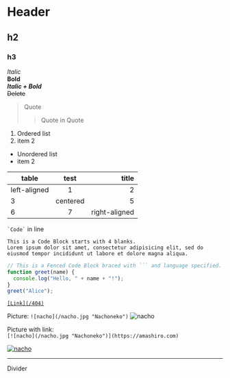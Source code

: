 # Header
## h2
### h3

*Italic*  
**Bold**  
***Italic + Bold***  
~~Delete~~  
> Quote  
>> Quote in Quote  

1. Ordered list
2. item 2

- Unordered list
- item 2

| table        | test     | title         |
| ------------ | :------: | ------------: |
| left-aligned | 1        | 2             |
| 3            | centered | 5             |
| 6            | 7        | right-aligned |

`` `Code` `` in line

    This is a Code Block starts with 4 blanks.
    Lorem ipsum dolor sit amet, consectetur adipisicing elit, sed do eiusmod tempor incididunt ut labore et dolore magna aliqua.

```js
// This is a Fenced Code Block braced with ``` and language specified.
function greet(name) {
  console.log("Hello, " + name + "!");
}
greet("Alice");
```

[`[Link](/404)`](/404)

Picture: `![nacho](/nacho.jpg "Nachoneko")` ![nacho](/nacho.jpg "Nachoneko")

Picture with link:  
`[![nacho](/nacho.jpg "Nachoneko")](https://amashiro.com)`

[![nacho](/nacho.jpg "Nachoneko")](https://amashiro.com)

---
Divider
